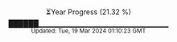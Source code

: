 <p align="center">
⏳Year Progress (21.32 %) <br>
██████▁▁▁▁▁▁▁▁▁▁▁▁▁▁▁▁▁▁▁▁▁▁▁▁ <br>
<sub>Updated: Tue, 19 Mar 2024 01:10:23 GMT</sub>
</p>

